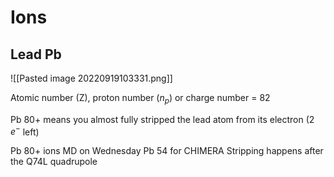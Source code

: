 # Ions

## Lead Pb
![[Pasted image 20220919103331.png]]

Atomic number (Z), proton number ($n_{p}$) or charge number = 82

Pb 80+ means you almost fully stripped the lead atom from its electron (2 $e^{-}$ left)

Pb 80+ ions MD on Wednesday
Pb 54 for CHIMERA
Stripping happens after the Q74L quadrupole
